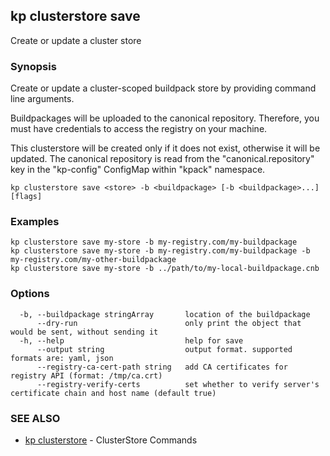 ## kp clusterstore save

Create or update a cluster store

### Synopsis

Create or update a cluster-scoped buildpack store by providing command line arguments.

Buildpackages will be uploaded to the canonical repository.
Therefore, you must have credentials to access the registry on your machine.

This clusterstore will be created only if it does not exist, otherwise it will be updated.
The canonical repository is read from the "canonical.repository" key in the "kp-config" ConfigMap within "kpack" namespace.


```
kp clusterstore save <store> -b <buildpackage> [-b <buildpackage>...] [flags]
```

### Examples

```
kp clusterstore save my-store -b my-registry.com/my-buildpackage
kp clusterstore save my-store -b my-registry.com/my-buildpackage -b my-registry.com/my-other-buildpackage
kp clusterstore save my-store -b ../path/to/my-local-buildpackage.cnb
```

### Options

```
  -b, --buildpackage stringArray       location of the buildpackage
      --dry-run                        only print the object that would be sent, without sending it
  -h, --help                           help for save
      --output string                  output format. supported formats are: yaml, json
      --registry-ca-cert-path string   add CA certificates for registry API (format: /tmp/ca.crt)
      --registry-verify-certs          set whether to verify server's certificate chain and host name (default true)
```

### SEE ALSO

* [kp clusterstore](kp_clusterstore.md)	 - ClusterStore Commands

